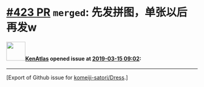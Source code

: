 # [\#423 PR](https://github.com/komeiji-satori/Dress/pull/423) `merged`: 先发拼图，单张以后再发w

#### <img src="https://avatars.githubusercontent.com/u/21106371?v=4" width="50">[KenAtlas](https://github.com/KenAtlas) opened issue at [2019-03-15 09:02](https://github.com/komeiji-satori/Dress/pull/423):






-------------------------------------------------------------------------------



[Export of Github issue for [komeiji-satori/Dress](https://github.com/komeiji-satori/Dress).]
